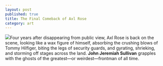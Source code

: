 ```yaml
---
layout: post
published: true
title: The Final Comeback of Axl Rose
category: art
---
```


![](/http://www.gq.com/images/entertainment/2006/axl-rose_300x430.jpg)Four years after disappearing from public view, Axl Rose is back on the scene, looking like a wax figure of himself, absorbing the crushing blows of Tommy Hilfiger, biting the legs of security guards, and gyrating, shrieking, and storming off stages across the land. **John Jeremiah Sullivan** grapples with the ghosts of the greatest—or weirdest—frontman of all time.